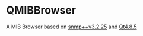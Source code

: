QMIBBrowser
===========

A MIB Browser based on [snmp++v3.2.25](http://www.agentpp.com/) and [Qt4.8.5](http://qt-project.org/)
